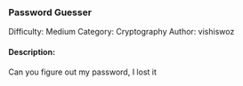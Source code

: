 ### Password Guesser

Difficulty: Medium
Category: Cryptography
Author: vishiswoz

#### Description:

Can you figure out my password, I lost it